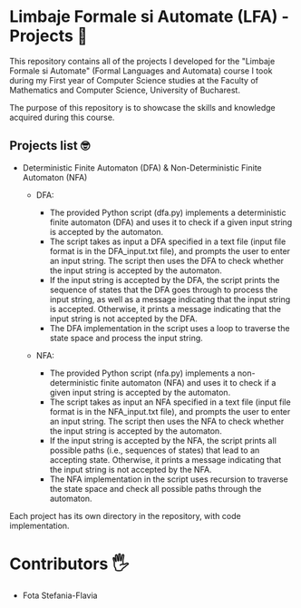 # Limbaje Formale si Automate (LFA) - Projects :slightly_smiling_face:

This repository contains all of the projects I developed for the "Limbaje Formale si Automate" (Formal Languages and Automata) course I took during my First year 
of Computer Science studies at the Faculty of Mathematics and Computer Science, University of Bucharest.

The purpose of this repository is to showcase the skills and knowledge acquired during this course.

## Projects list :nerd_face: 	


* Deterministic Finite Automaton (DFA) & Non-Deterministic Finite Automaton (NFA)
    * DFA:
      * The provided Python script (dfa.py) implements a deterministic finite automaton (DFA) and uses it to check if a given input string is accepted by the automaton.
      * The script takes as input a DFA specified in a text file (input file format is in the DFA_input.txt file), and prompts the user to enter an input string. 
        The script then uses the DFA to check whether the input string is accepted by the automaton. 
      * If the input string is accepted by the DFA, the script prints the sequence of states that the DFA goes through to process the input string,
        as well as a message indicating that the input string is accepted. Otherwise, it prints a message indicating that the input string is not accepted by the DFA.
      * The DFA implementation in the script uses a loop to traverse the state space and process the input string.
      
      
    * NFA:
      * The provided Python script (nfa.py) implements a non-deterministic finite automaton (NFA) and uses it to check if a given input string is accepted by the automaton.
      * The script takes as input an NFA specified in a text file (input file format is in the NFA_input.txt file), and prompts the user to enter an input string.
        The script then uses the NFA to check whether the input string is accepted by the automaton.
      * If the input string is accepted by the NFA, the script prints all possible paths (i.e., sequences of states) that lead to an accepting state.
        Otherwise, it prints a message indicating that the input string is not accepted by the NFA.
      * The NFA implementation in the script uses recursion to traverse the state space and check all possible paths through the automaton.
      
Each project has its own directory in the repository, with code implementation.

# Contributors :raised_hand_with_fingers_splayed: 	
* Fota Stefania-Flavia
